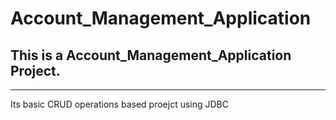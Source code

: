 # Account_Management_Application
<h2>This is a Account_Management_Application Project.</h2>
<hr>
<p>Its basic CRUD operations based proejct using JDBC</p>
